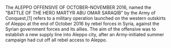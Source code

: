 The ALEPPO OFFENSIVE OF OCTOBER–NOVEMBER 2016, named the "BATTLE OF THE HERO MARTYR ABU OMAR SARAQIB" by the Army of Conquest,[1] refers to a military operation launched on the western outskirts of Aleppo at the end of October 2016 by rebel forces in Syria, against the Syrian government forces and its allies. The aim of the offensive was to establish a new supply line into Aleppo city, after an Army-initiated summer campaign had cut off all rebel access to Aleppo.
